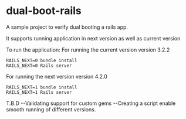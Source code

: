 # dual-boot-rails
A sample project to verify dual booting a rails app.

It supports running application in next version as well as current version

To run the application: 
For running the current version version 3.2.2
```
RAILS_NEXT=0 bundle install
RAILS_NEXT=0 Rails server
```

For running the next version version 4.2.0
```
RAILS_NEXT=1 bundle install
RAILS_NEXT=1 Rails server
```
T.B.D
--Validating support for custom gems
--Creating a script enable smooth running of different versions.
